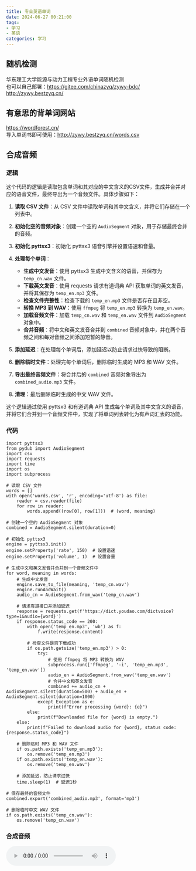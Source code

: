 ```yaml
---
title: 专业英语单词
date: 2024-06-27 00:21:00
tags: 
- 学习
- 英语
categories: 学习
---
```

## 随机检测
华东理工大学能源与动力工程专业外语单词随机检测  
也可以自己部署：https://gitee.com/chinazyq/zywy-bdc/  
http://zywy.bestzyq.cn/

## 有意思的背单词网站
https://wordforest.cn/  
导入单词书即可使用：http://zywy.bestzyq.cn/words.csv

## 合成音频
### 逻辑
这个代码的逻辑是读取包含单词和其对应的中文含义的CSV文件，生成并合并对应的语音文件，最终导出为一个音频文件。具体步骤如下：

1. **读取 CSV 文件**：从 CSV 文件中读取单词和其中文含义，并将它们存储在一个列表中。

2. **初始化空的音频对象**：创建一个空的 `AudioSegment` 对象，用于存储最终合并的音频。

3. **初始化 pyttsx3**：初始化 pyttsx3 语音引擎并设置语速和音量。

4. **处理每个单词**：
    - **生成中文发音**：使用 pyttsx3 生成中文含义的语音，并保存为 `temp_cn.wav` 文件。
    - **下载英文发音**：使用 requests 请求有道词典 API 获取单词的英文发音，并将其保存为 `temp_en.mp3` 文件。
    - **检查文件完整性**：检查下载的 `temp_en.mp3` 文件是否存在且非空。
    - **转换 MP3 到 WAV**：使用 `ffmpeg` 将 `temp_en.mp3` 转换为 `temp_en.wav`。
    - **加载音频文件**：加载 `temp_cn.wav` 和 `temp_en.wav` 文件到 `AudioSegment` 对象中。
    - **合并音频**：将中文和英文发音合并到 `combined` 音频对象中，并在两个音频之间和每对音频之间添加短暂的静音。

5. **添加延迟**：在处理每个单词后，添加延迟以防止请求过快导致的阻断。

6. **删除临时文件**：处理完每个单词后，删除临时生成的 MP3 和 WAV 文件。

7. **导出最终音频文件**：将合并后的 `combined` 音频对象导出为 `combined_audio.mp3` 文件。

8. **清理**：最后删除临时生成的中文 WAV 文件。

这个逻辑通过使用 pyttsx3 和有道词典 API 生成每个单词及其中文含义的语音，并将它们合并到一个音频文件中，实现了将单词列表转化为有声词汇表的功能。

### 代码
```
import pyttsx3
from pydub import AudioSegment
import csv
import requests
import time
import os
import subprocess

# 读取 CSV 文件
words = []
with open('words.csv', 'r', encoding='utf-8') as file:
    reader = csv.reader(file)
    for row in reader:
        words.append((row[0], row[1]))  # (word, meaning)

# 创建一个空的 AudioSegment 对象
combined = AudioSegment.silent(duration=0)

# 初始化 pyttsx3
engine = pyttsx3.init()
engine.setProperty('rate', 150)  # 设置语速
engine.setProperty('volume', 1)  # 设置音量

# 生成中文和英文发音并合并到一个音频文件中
for word, meaning in words:
    # 生成中文发音
    engine.save_to_file(meaning, 'temp_cn.wav')
    engine.runAndWait()
    audio_cn = AudioSegment.from_wav('temp_cn.wav')

    # 请求有道接口并添加延迟
    response = requests.get(f'https://dict.youdao.com/dictvoice?type=1&audio={word}')
    if response.status_code == 200:
        with open('temp_en.mp3', 'wb') as f:
            f.write(response.content)
        
        # 检查文件是否下载成功
        if os.path.getsize('temp_en.mp3') > 0:
            try:
                # 使用 ffmpeg 将 MP3 转换为 WAV
                subprocess.run(['ffmpeg', '-i', 'temp_en.mp3', 'temp_en.wav'])
                audio_en = AudioSegment.from_wav('temp_en.wav')
                # 合并中文和英文发音
                combined += audio_cn + AudioSegment.silent(duration=500) + audio_en + AudioSegment.silent(duration=1000)
            except Exception as e:
                print(f"Error processing {word}: {e}")
        else:
            print(f"Downloaded file for {word} is empty.")
    else:
        print(f"Failed to download audio for {word}, status code: {response.status_code}")
    
    # 删除临时 MP3 和 WAV 文件
    if os.path.exists('temp_en.mp3'):
        os.remove('temp_en.mp3')
    if os.path.exists('temp_en.wav'):
        os.remove('temp_en.wav')
    
    # 添加延迟，防止请求过快
    time.sleep(1)  # 延迟1秒

# 保存最终的音频文件
combined.export('combined_audio.mp3', format='mp3')

# 删除临时中文 WAV 文件
if os.path.exists('temp_cn.wav'):
    os.remove('temp_cn.wav')
```

### 合成音频
<audio controls src="https://s2.ananas.chaoxing.com/sv-w7/audio/33/e9/95/d92838e7b8908fbfad28aa1490bf90c6/audio.mp3" title="合成音频"></audio>